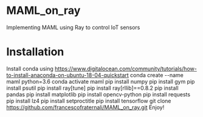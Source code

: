 # MAML_on_ray
Implementing MAML using Ray to control IoT sensors

# Installation
Install conda using https://www.digitalocean.com/community/tutorials/how-to-install-anaconda-on-ubuntu-18-04-quickstart
conda create --name maml python=3.6
conda activate maml
pip install numpy
pip install gym
pip install psutil
pip install ray[tune]
pip install ray[rllib]==0.8.2
pip install pandas
pip install matplotlib
pip install opencv-python
pip install requests
pip install lz4
pip install setproctitle
pip install tensorflow
git clone https://github.com/francescofraternali/MAML_on_ray.git
Enjoy!
